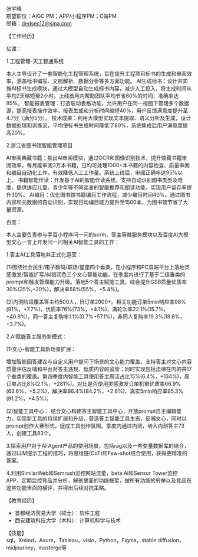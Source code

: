 
张宇峰  
期望职位：AIGC PM；APP/小程序PM；C端PM  
邮箱：dedsec12@sina.com  

【工作经历】

亿渡：

1.工程管理-天工智通系统

本人主导设计了一套智能化工程管理系统，旨在提升工程项目标书的生成和审阅效率，涵盖标书编写、文档解析、数据分析等多方面功能。
AI生成标书：设计并实施AI标书生成模块，通过大模型自动生成标书内容，减少人工投入，将生成时间从平均2天缩短至2小时。上线首月内帮助团队平均节省60%的时间，准确率达85%。
智能报表管理：打造联动表格功能，允许用户在同一视图下管理多个数据源，提高报表操作效率。报表生成和分析时间缩短40%，用户反馈满意度提升至4.7分（满分5分）。
技术成果：利用大模型实现文本提取、语义分析及生成，设计数据处理和训练流，平均使标书生成时间降低了80%，系统集成后用户满意度提高20%。

2.浙江省图书馆智能管理项目

AI审阅典藏书籍：推出AI审阅模块，通过OCR和图像识别技术，提升馆藏书籍审阅效率，每月能审阅3万本书籍，日均可处理1000+本书籍的内容检查、质量审阅和编目自动化工作，有效降低人工工作量。系统上线后，审阅正确率达95%以上。
书籍智能伴读：开发基于AI的智能伴读系统，支持自动识别图书类型及难度，提供适应儿童、青少年等不同读者的智能推荐和朗读功能，实现用户留存率提升30%。
AI编目：优化图书馆书籍编目工作流程，减少编目时间40%。通过图书内容和元数据的自动识别，实现日均编目能力提升至1500本，为图书馆节省了大量资源。 

百度：
 
本人主要负责参与手百小程序问一问的scrm、答主等微服务模块以及百度AI大模型文心一言上开发问一问相关AI智能工具的工作：

1.答主AI工具落地并正式化运营：

(1)围绕社会民生/电子数码/职场/星座四个垂类，在小程序和PC双端平台上落地灵感激发/智能扩写/纠错润色三个文心智能功能，在季度内进行了基于二级垂类的prompt和触发管理能力升级。落地5个答主赋能工具，综合提升GSB质量优质率30%(25%,+20%)，解决率58%(55%，+5.4%)。

(2)内测阶段覆盖答主约500人，日订单2000+。相关功能订单5min响应率98%(91%，+7.7%)，优质率76%(73%，+4.1%)，满轮次率22.1%(15.7%，+40.8%)，同一答主复购率1.1%(0.7%+57.1%)，非同人复购率19.3%(18.6%，+3.7%)。

2.AI赋能答主服务新模式：

(1)文心-智能工具新场景扩展：

增加智能回答建议与自定义用户提问下场景的文心能力覆盖，支持答主对文心内容质量评估反哺和平台对答主违规、低质内容的监管；同时实现包括法律在内的共17个垂类的覆盖。第四季度内智能工具使用答主周活占比15%(6.4%，+134%)，周订单占比8%(2.1%，+281%)。对比是否使用灵感激发订单机审优质率66.9%(63.6%，+5.2%)，解决率86.4%(84.2%，+2.6%)，真实5min响应率95.3%(91.2%，+4.5%)。

(2)智能工具中心：
结合文心构建答主智能工具中心，开放prompt自主编辑能力，实现新工具的持续扩展和升级，营造答主智能工具生态，反哺文心，同时以prompt创作大赛形式，促成工具创作氛围。季度内通过内测，纳入内测答主73人，创建工具83个。

3.探索用户对于AI Agent产品的使用场景，包括rag以及一些变量数据库的结合，通过LLM提示工程的技巧，将思维链(CoT)和Few-shot结合使用，获得更精准的答案。

4.利用SimilarWeb和Semrush监控网站流量，beta.AI和Sensor Tower监控APP，定期监控竞品并分析，解剖里面的功能框架，做所有功能的穷举以及竞品在这些功能里面的横评，并得出后续对抗策略。

【教育经历】  
- 首都经济贸易大学（硕士）：软件工程  
- 西安建筑科技大学（本科）：计算机科学与技术

【技能】  
sql，Xmind，Axure，Tableau，visio，Python，Figma，stable diffusion，midjourney，mastergo等
